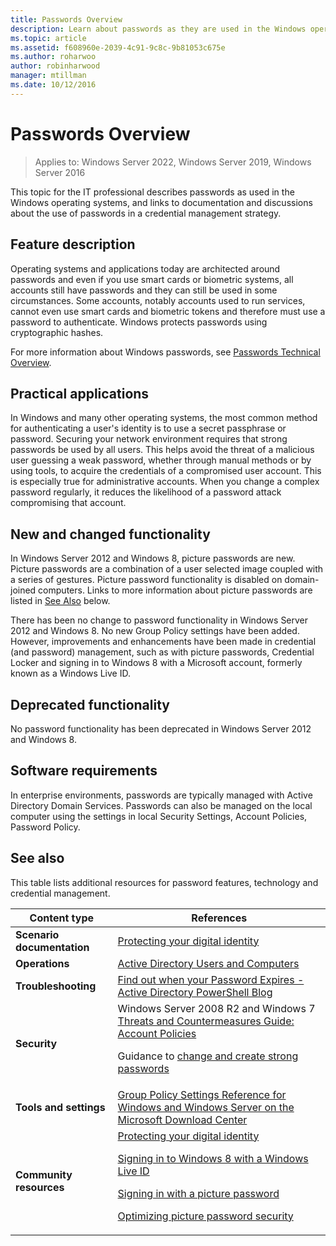 ```yaml
---
title: Passwords Overview
description: Learn about passwords as they are used in the Windows operating systems, and find links to documentation and discussions about the use of passwords in a credential management strategy.
ms.topic: article
ms.assetid: f608960e-2039-4c91-9c8c-9b81053c675e
ms.author: roharwoo
author: robinharwood
manager: mtillman
ms.date: 10/12/2016
---
```

# Passwords Overview

>Applies to: Windows Server 2022, Windows Server 2019, Windows Server 2016

This topic for the IT professional describes passwords as used in the Windows operating systems, and links to documentation and discussions about the use of passwords in a credential management strategy.

## <a name="BKMK_OVER"></a>Feature description
Operating systems and applications today are architected around passwords and even if you use smart cards or biometric systems, all accounts still have passwords and they can still be used in some circumstances. Some accounts, notably accounts used to run services, cannot even use smart cards and biometric tokens and therefore must use a password to authenticate. Windows protects passwords using cryptographic hashes.

For more information about Windows passwords, see [Passwords Technical Overview](/previous-versions/windows/it-pro/windows-server-2008-R2-and-2008/hh994558(v=ws.10)).

## <a name="BKMK_APP"></a>Practical applications
In Windows and many other operating systems, the most common method for authenticating a user's identity is to use a secret passphrase or password. Securing your network environment requires that strong passwords be used by all users. This helps avoid the threat of a malicious user guessing a weak password, whether through manual methods or by using tools, to acquire the credentials of a compromised user account. This is especially true for administrative accounts. When you change a complex password regularly, it reduces the likelihood of a password attack compromising that account.

## <a name="BKMK_NEW"></a>New and changed functionality
In Windows Server 2012 and Windows 8, picture passwords are new. Picture passwords are a combination of a user selected image coupled with a series of gestures. Picture password functionality is disabled on domain\-joined computers. Links to more information about picture passwords are listed in [See Also](#BKMK_LINKS) below.

There has been no change to password functionality in Windows Server 2012 and Windows 8. No new Group Policy settings have been added. However, improvements and enhancements have been made in credential \(and password\) management, such as with picture passwords, Credential Locker and signing in to Windows 8 with a Microsoft account, formerly known as a Windows Live ID.

## <a name="BKMK_DEP"></a>Deprecated functionality
No password functionality has been deprecated in Windows Server 2012 and Windows 8.

## <a name="BKMK_SOFT"></a>Software requirements
In enterprise environments, passwords are typically managed with Active Directory Domain Services. Passwords can also be managed on the local computer using the settings in local Security Settings, Account Policies, Password Policy.

## <a name="BKMK_LINKS"></a>See also
This table lists additional resources for password features, technology and credential management.

|Content type|References|
|--------|-------|
|**Scenario documentation**|[Protecting your digital identity](https://blogs.msdn.com/b/b8/archive/2011/12/14/protecting-your-digital-identity.aspx)|
|**Operations**|[Active Directory Users and Computers](/previous-versions/windows/it-pro/windows-server-2008-R2-and-2008/cc754217(v=ws.11))|
|**Troubleshooting**|[Find out when your Password Expires \- Active Directory PowerShell Blog](https://blogs.msdn.com/b/adpowershell/archive/2010/08/09/9970198.aspx)|
|**Security**| Windows Server 2008 R2  and  Windows 7 [Threats and Countermeasures Guide: Account Policies](/previous-versions/windows/it-pro/windows-server-2008-R2-and-2008/hh125920(v=ws.10))<p>Guidance to [change and create strong passwords](https://support.microsoft.com/en-us/windows/create-and-use-strong-passwords-c5cebb49-8c53-4f5e-2bc4-fe357ca048eb)|
|**Tools and settings**|[Group Policy Settings Reference for Windows and Windows Server on the Microsoft Download Center](https://www.microsoft.com/download/details.aspx?id=104005)|
|**Community resources**|[Protecting your digital identity](https://blogs.msdn.com/b/b8/archive/2011/12/14/protecting-your-digital-identity.aspx)<p>[Signing in to Windows 8 with a Windows Live ID](https://blogs.msdn.com/b/b8/archive/2011/09/26/signing-in-to-windows-8-with-a-windows-live-id.aspx)<p>[Signing in with a picture password](/archive/blogs/b8/signing-in-with-a-picture-password)<p>[Optimizing picture password security](/archive/blogs/b8/optimizing-picture-password-security)|
